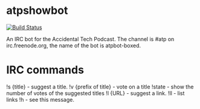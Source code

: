 # atpshowbot

[![Build Status](https://travis-ci.org/boxed/atpshowbot.svg?branch=master)](https://travis-ci.org/boxed/atpshowbot)

An IRC bot for the Accidental Tech Podcast. The channel is #atp on irc.freenode.org, the name of the bot is atpbot-boxed.


# IRC commands
!s {title} - suggest a title.
!v {prefix of title} - vote on a title
!state - show the number of votes of the suggested titles
!l {URL} - suggest a link.
!ll - list links
!h - see this message.

